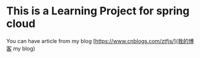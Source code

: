 This is a Learning Project for spring cloud
=============
You can have article from my blog  [https://www.cnblogs.com/ztfjs/](我的博客 my blog)